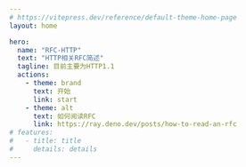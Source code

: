 ```yaml
---
# https://vitepress.dev/reference/default-theme-home-page
layout: home

hero:
  name: "RFC-HTTP"
  text: "HTTP相关RFC简述"
  tagline: 目前主要为HTTP1.1
  actions:
    - theme: brand
      text: 开始
      link: start
    - theme: alt
      text: 如何阅读RFC
      link: https://ray.deno.dev/posts/how-to-read-an-rfc
# features:
#   - title: title
#     details: details
---
```


